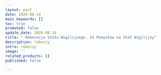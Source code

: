```yaml
---
layout: post
date: 2020-08-14
main_keywords: []
toc: true
promoted: false
update_date: 2020-08-14
title: " Dekoracja Stołu Wigilijnego. 14 Pomysłów na Stół Wigilijny"
description: roboczy
intro: roboczy
image: ''
related_products: []
published: false

---
```

